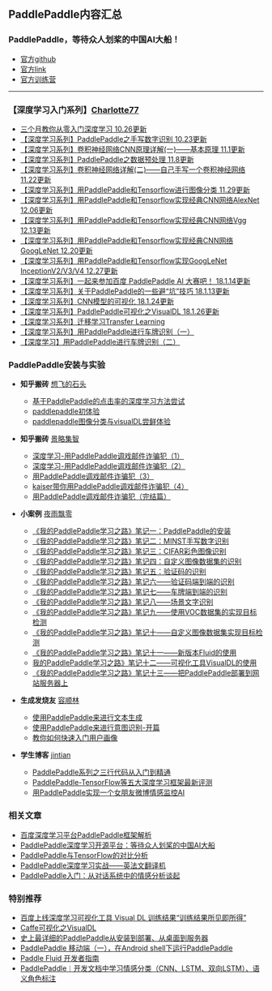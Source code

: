 
## PaddlePaddle内容汇总
### **PaddlePaddle，等待众人划桨的中国AI大船！**

- [ 官方github](https://github.com/PaddlePaddle)
- [官方link](http://paddlepaddle.org)
- [官方训练营](http://ai.baidu.com/paddlepaddle)

---

### 【深度学习入门系列】[Charlotte77](http://www.cnblogs.com/charlotte77/)

- [三个月教你从零入门深度学习 10.26更新](http://www.cnblogs.com/charlotte77/p/7735611.html)
- [【深度学习系列】PaddlePaddle之手写数字识别 10.23更新](http://www.cnblogs.com/charlotte77/p/7712856.html)
- [【深度学习系列】卷积神经网络CNN原理详解(一)——基本原理 11.1更新](http://www.cnblogs.com/charlotte77/p/7759802.html)
- [【深度学习系列】PaddlePaddle之数据预处理 11.8更新](http://www.cnblogs.com/charlotte77/p/7802226.html)
- [【深度学习系列】卷积神经网络详解(二)——自己手写一个卷积神经网络 11.22更新](http://www.cnblogs.com/charlotte77/p/7783261.html)
- [【深度学习系列】用PaddlePaddle和Tensorflow进行图像分类 11.29更新](http://www.cnblogs.com/charlotte77/p/7906363.html)
- [【深度学习系列】用PaddlePaddle和Tensorflow实现经典CNN网络AlexNet 12.06更新](http://www.cnblogs.com/charlotte77/p/7987904.html)
- [【深度学习系列】用PaddlePaddle和Tensorflow实现经典CNN网络Vgg 12.13更新](http://www.cnblogs.com/charlotte77/p/8028651.html)
- [【深度学习系列】用PaddlePaddle和Tensorflow实现经典CNN网络GoogLeNet 12.20更新](http://www.cnblogs.com/charlotte77/p/8066867.html)
- [【深度学习系列】用PaddlePaddle和Tensorflow实现GoogLeNet InceptionV2/V3/V4 12.27更新](http://www.cnblogs.com/charlotte77/p/8127780.html)
- [【深度学习系列】一起来参加百度 PaddlePaddle AI 大赛吧！ 18.1.14更新](http://www.cnblogs.com/charlotte77/p/8192571.html)
- [【深度学习系列】关于PaddlePaddle的一些避“坑”技巧 18.1.13更新](http://www.cnblogs.com/charlotte77/p/8270710.html)
- [【深度学习系列】CNN模型的可视化 18.1.24更新](http://www.cnblogs.com/charlotte77/p/8343700.html)
- [【深度学习系列】PaddlePaddle可视化之VisualDL 18.1.26更新](http://www.cnblogs.com/charlotte77/p/8358194.html)
- [【深度学习系列】迁移学习Transfer Learning](http://www.cnblogs.com/charlotte77/p/8399926.html)
- [【深度学习系列】用PaddlePaddle进行车牌识别（一）](http://www.cnblogs.com/charlotte77/p/8431077.html)
- [【深度学习】用PaddlePaddle进行车牌识别（二）](http://www.cnblogs.com/charlotte77/p/8646960.html)

### PaddlePaddle安装与实验

- **知乎搬砖** [想飞的石头](https://www.zhihu.com/people/duan-shi-shi-68/activities)

	- [基于PaddlePaddle的点击率的深度学习方法尝试](https://zhuanlan.zhihu.com/p/32699487)
	- [paddlepaddle初体验](https://zhuanlan.zhihu.com/p/32081876)
	- [paddlepaddle图像分类与visualDL尝鲜体验](https://zhuanlan.zhihu.com/p/33832272)
    
- **知乎搬砖** [景略集智](https://www.zhihu.com/org/jing-lue-ji-zhi/activities)

  - [深度学习-用PaddlePaddle调戏邮件诈骗犯（1）](https://zhuanlan.zhihu.com/p/33172827)
  - [深度学习-用PaddlePaddle调戏邮件诈骗犯（2）](https://zhuanlan.zhihu.com/p/33211562)
  - [用PaddlePaddle调戏邮件诈骗犯（3）](https://zhuanlan.zhihu.com/p/33528160)
  - [kaiser带你用PaddlePaddle调戏邮件诈骗犯（4）](https://zhuanlan.zhihu.com/p/33672061)
  - [用PaddlePaddle调戏邮件诈骗犯（完结篇）](https://zhuanlan.zhihu.com/p/33758198)


- **小案例** [夜雨飘零](http://blog.csdn.net/qq_33200967)

	- [《我的PaddlePaddle学习之路》笔记一：PaddlePaddle的安装](http://blog.csdn.net/qq_33200967/article/details/79071926)
	- [《我的PaddlePaddle学习之路》笔记二：MINST手写数字识别](http://blog.csdn.net/qq_33200967/article/details/79095172)
	- [《我的PaddlePaddle学习之路》笔记三：CIFAR彩色图像识别 ](http://blog.csdn.net/qq_33200967/article/details/79095224)
	- [《我的PaddlePaddle学习之路》笔记四：自定义图像数据集的识别 ](http://blog.csdn.net/qq_33200967/article/details/79095265)
	- [《我的PaddlePaddle学习之路》笔记五：验证码的识别 ](http://blog.csdn.net/qq_33200967/article/details/79095295)
	- [《我的PaddlePaddle学习之路》笔记六——验证码端到端的识别](http://blog.csdn.net/qq_33200967/article/details/79233565)
	- [《我的PaddlePaddle学习之路》笔记七——车牌端到端的识别](http://blog.csdn.net/qq_33200967/article/details/79095335)
	- [《我的PaddlePaddle学习之路》笔记八——场景文字识别](http://blog.csdn.net/qq_33200967/article/details/79127138)
	- [《我的PaddlePaddle学习之路》笔记九——使用VOC数据集的实现目标检测](http://blog.csdn.net/qq_33200967/article/details/79126780)
	- [《我的PaddlePaddle学习之路》笔记十——自定义图像数据集实现目标检测](http://blog.csdn.net/qq_33200967/article/details/79126830)
	- [《我的PaddlePaddle学习之路》笔记十一——新版本Fluid的使用](http://blog.csdn.net/qq_33200967/article/details/79126897)
	- [我的PaddlePaddle学习之路》笔记十二——可视化工具VisualDL的使用](http://blog.csdn.net/qq_33200967/article/details/79127175)
	- [《我的PaddlePaddle学习之路》笔记十三——把PaddlePaddle部署到网站服务器上](https://blog.csdn.net/qq_33200967/article/details/79571511)


- **生成发烧友** [容顺林](http://www.cnblogs.com/ModifyRong/)

	- [使用PaddlePaddle来进行文本生成](http://www.cnblogs.com/ModifyRong/p/7684499.html)
	- [使用PaddlePaddle来进行意图识别-开篇](http://www.cnblogs.com/ModifyRong/p/8231899.html)
	- [教你如何快速入门用户画像 ](http://www.cnblogs.com/ModifyRong/p/7800318.html)


- **学生博客** [jintian](http://lewisjin.oschina.io)

  - [PaddlePaddle系列之三行代码从入门到精通](http://lewisjin.oschina.io/2017/10/11/PaddlePaddle系列之三行代码从入门到精通/)
  - [PaddlePaddle-TensorFlow等五大深度学习框架最新评测](http://lewisjin.oschina.io/2017/10/13/PaddlePaddle-TensorFlow等五大深度学习框架最新评测/)
   - [用PaddlePaddle实现一个女朋友微博情感监控AI](http://lewisjin.oschina.io/2017/11/05/PaddlePaddle文本卷积实现情感分类/)



### 相关文章

- [百度深度学习平台PaddlePaddle框架解析](http://ai.51cto.com/art/201803/567733.htm)
- [PaddlePaddle深度学习开源平台：等待众人划桨的中国AI大船](https://baijiahao.baidu.com/s?id=1589356271484981375&wfr=spider&for=pc)
- [PaddlePaddle与TensorFlow的对比分析](http://ai.51cto.com/art/201801/565815.htm)
- [PaddlePaddle深度学习实战——英法文翻译机](http://ai.51cto.com/art/201802/566177.htm)
- [PaddlePaddle入门：从对话系统中的情感分析谈起](http://ai.51cto.com/art/201802/566189.htm)



### 特别推荐

- [百度上线深度学习可视化工具 Visual DL 训练结果“训练结果所见即所得” ](https://zhuanlan.zhihu.com/p/33055237)
- [Caffe可视化之VisualDL](http://www.cnblogs.com/makefile/p/visualdl.html)
- [史上最详细的PaddlePaddle从安装到部署、从桌面到服务器](https://www.jianshu.com/p/b2766173d754)
- [PaddlePaddle 移动端（一），在Android shell下运行PaddlePaddle](https://www.jianshu.com/p/91053654da98)
- [Paddle Fluid 开发者指南](https://github.com/lcy-seso/learning_notes/blob/master/Fluid/developer's_guid_for_Fluid/Developer's_Guide_to_Paddle_Fluid.md)
- [PaddlePaddle︱开发文档中学习情感分类（CNN、LSTM、双向LSTM）、语义角色标注](https://blog.csdn.net/sinat_26917383/article/details/54864760#comments)
